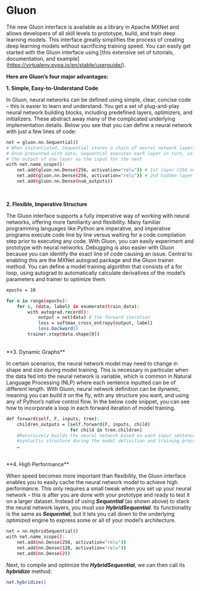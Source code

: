 # Gluon

The new Gluon interface is available as a library in Apache MXNet and allows developers of all skill levels to prototype, build, and train deep learning models. This interface greatly simplifies the process of creating deep learning models without sacrificing training speed. You can easily get started with the Gluon interface using [this extensive set of tutorials, documentation, and example] (https://virtualenv.pypa.io/en/stable/userguide/).

**Here are Gluon’s four major advantages:**

**1. Simple, Easy-to-Understand Code**

In Gluon, neural networks can be defined using simple, clear, concise code – this is easier to learn and understand. You get a set of plug-and-play neural network building blocks, including predefined layers, optimizers, and initializers. These abstract away many of the complicated underlying implementation details. Below you see that you can define a neural network with just a few lines of code:


```bash
net = gluon.nn.Sequential()
# When instantiated, Sequential stores a chain of neural network layers. 
# Once presented with data, Sequential executes each layer in turn, using 
# the output of one layer as the input for the next
with net.name_scope():
    net.add(gluon.nn.Dense(256, activation="relu")) # 1st layer (256 nodes)
    net.add(gluon.nn.Dense(256, activation="relu")) # 2nd hidden layer
    net.add(gluon.nn.Dense(num_outputs))
```
<br/>

**2. Flexible, Imperative Structure**

The Gluon interface supports a fully imperative way of working with neural networks, offering more familiarity and flexibility. Many familiar programming languages like Python are imperative, and imperative programs execute code line by line versus waiting for a code compilation step prior to executing any code. With Gluon, you can easily experiment and prototype with neural networks. Debugging is also easier with Gluon because you can identify the exact line of code causing an issue. Central to enabling this are the MXNet autograd package and the Gluon trainer method. You can define a model training algorithm that consists of a for loop, using autograd to automatically calculate derivatives of the model’s parameters and trainer to optimize them.


```bash
epochs = 10

for e in range(epochs):
    for i, (data, label) in enumerate(train_data):
        with autograd.record():
            output = net(data) # the forward iteration
            loss = softmax_cross_entropy(output, label)
            loss.backward()
        trainer.step(data.shape[0])
```

<br/>
**3. Dynamic Graphs**

In certain scenarios, the neural network model may need to change in shape and size during model training. This is necessary in particular when the data fed into the neural network is variable, which is common in Natural Language Processing (NLP) where each sentence inputted can be of different length. With Gluon, neural network definition can be dynamic, meaning you can build it on the fly, with any structure you want, and using any of Python’s native control flow. In the below code snippet, you can see how to incorporate a loop in each forward iteration of model training.


```bash
def forward(self, F, inputs, tree):
    children_outputs = [self.forward(F, inputs, child)
                        for child in tree.children]
    #Recursively builds the neural network based on each input sentence’s
    #syntactic structure during the model definition and training process
    …
```
<br/>
**4. High Performance**

When speed becomes more important than flexibility, the Gluon interface enables you to easily cache the neural network model to achieve high performance. This only requires a small tweak when you set up your neural network – this is after you are done with your prototype and ready to test it on a larger dataset. Instead of using ***Sequential*** (as shown above) to stack the neural network layers, you must use ***HybridSequential***. Its functionality is the same as ***Sequential***, but it lets you call down to the underlying optimized engine to express some or all of your model’s architecture.


```bash
net = nn.HybridSequential()
with net.name_scope():
    net.add(nn.Dense(256, activation="relu"))
    net.add(nn.Dense(128, activation="relu"))
    net.add(nn.Dense(2))
```
Next, to compile and optimize the ***HybridSequential***, we can then call its ***hybridize*** method:

```bash
net.hybridize()
```
